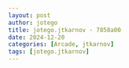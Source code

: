 ```yaml
---
layout: post
author: jotego
title: jotego.jtkarnov - 7858a00
date: 2024-12-20
categories: [Arcade, jtkarnov]
tags: [jotego.jtkarnov]
---
```


